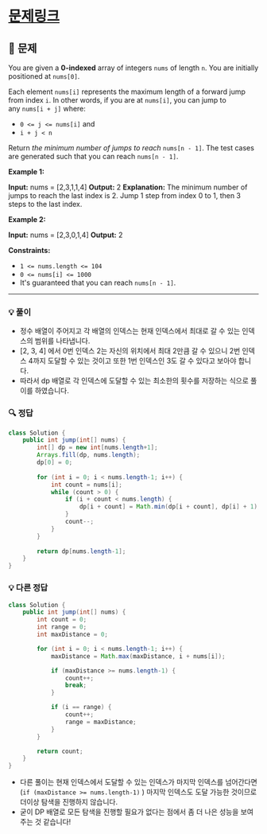# [문제링크](https://leetcode.com/problems/jump-game-ii/)

## 📝 문제

You are given a **0-indexed** array of integers `nums` of length `n`. You are initially positioned at `nums[0]`.

Each element `nums[i]` represents the maximum length of a forward jump from index `i`. In other words, if you are at `nums[i]`, you can jump to any `nums[i + j]` where:

- `0 <= j <= nums[i]` and
- `i + j < n`

Return _the minimum number of jumps to reach_ `nums[n - 1]`. The test cases are generated such that you can reach `nums[n - 1]`.

**Example 1:**

**Input:** nums = [2,3,1,1,4]
**Output:** 2
**Explanation:** The minimum number of jumps to reach the last index is 2. Jump 1 step from index 0 to 1, then 3 steps to the last index.

**Example 2:**

**Input:** nums = [2,3,0,1,4]
**Output:** 2

**Constraints:**

- `1 <= nums.length <= 104`
- `0 <= nums[i] <= 1000`
- It's guaranteed that you can reach `nums[n - 1]`.

---

### 💡 풀이

- 정수 배열이 주어지고 각 배열의 인덱스는 현재 인덱스에서 최대로 갈 수 있는 인덱스의 범위를 나타냅니다.
- \[2, 3, 4\] 에서 0번 인덱스 2는 자신의 위치에서 최대 2만큼 갈 수 있으니 2번 인덱스 4까지 도달할 수 있는 것이고 또한 1번 인덱스인 3도 갈 수 있다고 보아야 합니다.
- 따라서 dp 배열로 각 인덱스에 도달할 수 있는 최소한의 횟수를 저장하는 식으로 풀이를 하였습니다.

### 🔍 정답

```java
class Solution {
    public int jump(int[] nums) {
        int[] dp = new int[nums.length+1];
        Arrays.fill(dp, nums.length);
        dp[0] = 0;
        
        for (int i = 0; i < nums.length-1; i++) {
            int count = nums[i];
            while (count > 0) {
                if (i + count < nums.length) {
                    dp[i + count] = Math.min(dp[i + count], dp[i] + 1);
                }
                count--;
            }
        }
        
        return dp[nums.length-1];
    }
}
```


### 💡 다른 정답

```java
class Solution {
    public int jump(int[] nums) {
        int count = 0;
        int range = 0;
        int maxDistance = 0;

        for (int i = 0; i < nums.length-1; i++) {
            maxDistance = Math.max(maxDistance, i + nums[i]);

            if (maxDistance >= nums.length-1) {
                count++;
                break;
            }

            if (i == range) {
                count++;
                range = maxDistance;
            }
        }

        return count;
    }
}
```

- 다른 풀이는 현재 인덱스에서 도달할 수 있는 인덱스가 마지막 인덱스를 넘어간다면 (`if (maxDistance >= nums.length-1)` ) 마지막 인덱스도 도달 가능한 것이므로 더이상 탐색을 진행하지 않습니다.
- 굳이 DP 배열로 모든 탐색을 진행할 필요가 없다는 점에서 좀 더 나은 성능을 보여주는 것 같습니다!